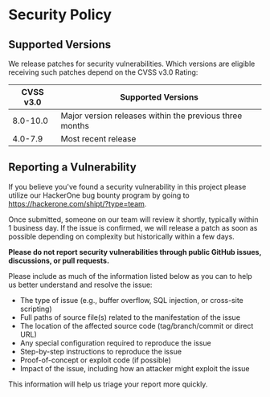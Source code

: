 # Security Policy

## Supported Versions

We release patches for security vulnerabilities. Which versions are eligible
receiving such patches depend on the CVSS v3.0 Rating:

| CVSS v3.0 | Supported Versions                                      |
| --------- | ------------------------------------------------------- |
| 8.0-10.0  | Major version releases within the previous three months |
| 4.0-7.9   | Most recent release                                     |

## Reporting a Vulnerability

If you believe you've found a security vulnerability in this project please utilize our HackerOne bug bounty program by going to https://hackerone.com/shipt/?type=team.

Once submitted, someone on our team will review it shortly, typically within 1 business day. If the issue is confirmed, we will release a patch as soon as possible depending on complexity but historically within a few days.

**Please do not report security vulnerabilities through public GitHub issues, discussions, or pull requests.**

Please include as much of the information listed below as you can to help us better understand and resolve the issue:

- The type of issue (e.g., buffer overflow, SQL injection, or cross-site scripting)
- Full paths of source file(s) related to the manifestation of the issue
- The location of the affected source code (tag/branch/commit or direct URL)
- Any special configuration required to reproduce the issue
- Step-by-step instructions to reproduce the issue
- Proof-of-concept or exploit code (if possible)
- Impact of the issue, including how an attacker might exploit the issue

This information will help us triage your report more quickly.

